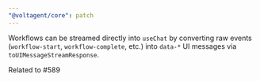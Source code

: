 ```yaml
---
"@voltagent/core": patch
---
```


Workflows can be streamed directly into `useChat` by converting raw events
(`workflow-start`, `workflow-complete`, etc.) into `data-*` UI messages via
`toUIMessageStreamResponse`.

Related to #589
